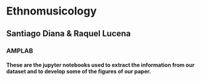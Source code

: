 # Ethnomusicology
## Santiago Diana & Raquel Lucena
### AMPLAB
#### These are the jupyter notebooks used to extract the information from our dataset and to develop some of the figures of our paper. 
